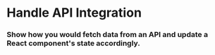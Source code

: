 # Handle API Integration

### Show how you would fetch data from an API and update a React component's state accordingly.
